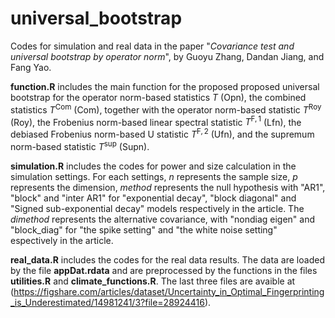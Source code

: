 # universal_bootstrap

Codes for simulation and real data in the paper "*Covariance test and universal bootstrap by operator norm*", by Guoyu Zhang, Dandan Jiang, and Fang Yao.

**function.R** includes the main function for the proposed proposed universal bootstrap for the operator norm-based statistics $T$ (Opn), the combined statistics $T^{\text{Com}}$ (Com), 
together with the operator norm-based statistic $T^{\text{Roy}}$ (Roy), the Frobenius norm-based linear spectral statistic $T^{\text{F},1}$ (Lfn),
 the debiased Frobenius norm-based U statistic $T^{\text{F},2}$ (Ufn), and the supremum norm-based statistic $T^{\text{sup}}$ (Supn).


 **simulation.R** includes the codes for power and size calculation in the simulation settings. For each settings, *n* represents the sample size, *p* represents the dimension, 
 *method* represents the null hypothesis with "AR1", "block" and "inter AR1" for "exponential decay", "block diagonal" and "Signed sub-exponential decay" models respectively in the article.
 The *dimethod* represents the alternative covariance, with "nondiag eigen" and "block_diag" for "the spike setting" and "the white noise setting" espectively in the article.

 **real_data.R** includes the codes for the real data results. The data are loaded by the file **appDat.rdata** and are preprocessed by the functions in the files **utilities.R** and **climate_functions.R**. The last three files are avaible at (https://figshare.com/articles/dataset/Uncertainty_in_Optimal_Fingerprinting_is_Underestimated/14981241/3?file=28924416).